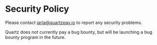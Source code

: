 # Security Policy

Please contact [iarla@quartzpay.io](mailto:iarla@quartzpay.io) to report any security problems.

Quartz does not currently pay a bug bounty, but will be launching a bug bounty program in the future.
